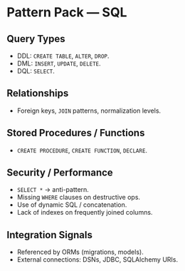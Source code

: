 # Pattern Pack — SQL

## Query Types
- DDL: `CREATE TABLE`, `ALTER`, `DROP`.
- DML: `INSERT`, `UPDATE`, `DELETE`.
- DQL: `SELECT`.

## Relationships
- Foreign keys, `JOIN` patterns, normalization levels.

## Stored Procedures / Functions
- `CREATE PROCEDURE`, `CREATE FUNCTION`, `DECLARE`.

## Security / Performance
- `SELECT *` → anti-pattern.
- Missing `WHERE` clauses on destructive ops.
- Use of dynamic SQL / concatenation.
- Lack of indexes on frequently joined columns.

## Integration Signals
- Referenced by ORMs (migrations, models).
- External connections: DSNs, JDBC, SQLAlchemy URIs.
